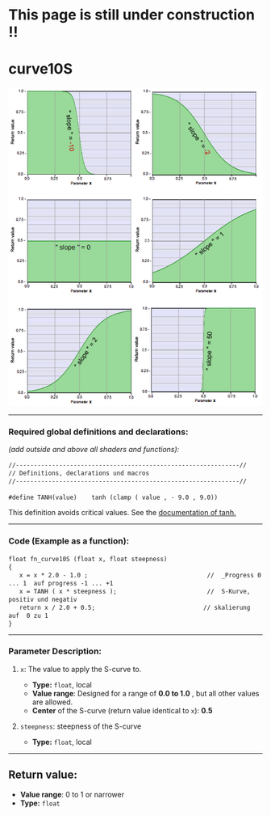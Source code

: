 # This page is still under construction !!
# curve10S 
![](img/curve10S.png)   
  
  ---
    
### Required global definitions and declarations:
*(add outside and above all shaders and functions):*
```` Code
//--------------------------------------------------------------//
// Definitions, declarations und macros
//--------------------------------------------------------------//

#define TANH(value)    tanh (clamp ( value , - 9.0 , 9.0))
````
This definition avoids critical values. See the [documentation of tanh.](../../Basics/Functions/Cg_standard_library/tanh/README.md#critical-parameter-values)  

---
  
### Code (Example as a function):  
```` Code
float fn_curve10S (float x, float steepness)
{
   x = x * 2.0 - 1.0 ;                                 //  _Progress 0 ... 1  auf progress -1 ... +1
   x = TANH ( x * steepness );                         //  S-Kurve, positiv und negativ
   return x / 2.0 + 0.5;                              // skalierung auf  0 zu 1
}
````
---
  
### Parameter Description:
    
1. `x`: The value to apply the S-curve to.
   - **Type:** `float`, local   
   - **Value range**: Designed for a range of **0.0 to 1.0** , but all other values are allowed.
   - **Center** of the S-curve (return value identical to `x`): **0.5**   

2. `steepness`: steepness of the S-curve 
   - **Type:** `float`, local   
   
---
  
## Return value: 
   - **Value range**: 0 to 1 or narrower 
   - **Type:** `float`


